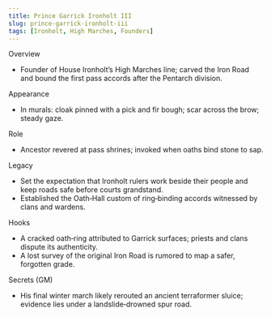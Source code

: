 ```yaml
---
title: Prince Garrick Ironholt III
slug: prince-garrick-ironholt-iii
tags: [Ironholt, High Marches, Founders]
---
```


Overview
- Founder of House Ironholt’s High Marches line; carved the Iron Road and bound the first pass accords after the Pentarch division.

Appearance
- In murals: cloak pinned with a pick and fir bough; scar across the brow; steady gaze.

Role
- Ancestor revered at pass shrines; invoked when oaths bind stone to sap.

Legacy
- Set the expectation that Ironholt rulers work beside their people and keep roads safe before courts grandstand.
- Established the Oath‑Hall custom of ring‑binding accords witnessed by clans and wardens.

Hooks
- A cracked oath‑ring attributed to Garrick surfaces; priests and clans dispute its authenticity.
- A lost survey of the original Iron Road is rumored to map a safer, forgotten grade.

Secrets (GM)
- His final winter march likely rerouted an ancient terraformer sluice; evidence lies under a landslide‑drowned spur road.


